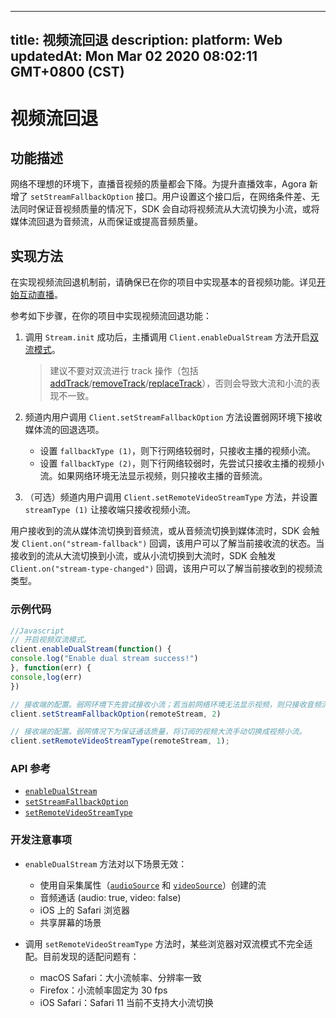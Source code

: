 
---
title: 视频流回退
description: 
platform: Web
updatedAt: Mon Mar 02 2020 08:02:11 GMT+0800 (CST)
---
# 视频流回退
## 功能描述

网络不理想的环境下，直播音视频的质量都会下降。为提升直播效率，Agora 新增了 `setStreamFallbackOption` 接口。用户设置这个接口后，在网络条件差、无法同时保证音视频质量的情况下，SDK 会自动将视频流从大流切换为小流，或将媒体流回退为音频流，从而保证或提高音频质量。

## 实现方法

在实现视频流回退机制前，请确保已在你的项目中实现基本的音视频功能。详见[开始互动直播](../../cn/Video/start_live_web.md)。

参考如下步骤，在你的项目中实现视频流回退功能：

1. 调用 `Stream.init` 成功后，主播调用 `Client.enableDualStream` 方法开启[双流模式](https://docs.agora.io/cn/Agora%20Platform/terms?platform=All%20Platforms#a-name-duala双流模式)。

   > 建议不要对双流进行 track 操作（包括 [addTrack](https://docs.agora.io/cn/Video/API%20Reference/web/interfaces/agorartc.stream.html#addtrack)/[removeTrack](https://docs.agora.io/cn/Video/API%20Reference/web/interfaces/agorartc.stream.html#removetrack)/[replaceTrack](https://docs.agora.io/cn/Video/API%20Reference/web/interfaces/agorartc.stream.html#replacetrack)），否则会导致大流和小流的表现不一致。

2. 频道内用户调用 `Client.setStreamFallbackOption` 方法设置弱网环境下接收媒体流的回退选项。

   - 设置 `fallbackType (1)`，则下行网络较弱时，只接收主播的视频小流。
   - 设置 `fallbackType (2)`，则下行网络较弱时，先尝试只接收主播的视频小流。如果网络环境无法显示视频，则只接收主播的音频流。

3. （可选）频道内用户调用 `Client.setRemoteVideoStreamType` 方法，并设置 `streamType (1)` 让接收端只接收视频小流。

用户接收到的流从媒体流切换到音频流，或从音频流切换到媒体流时，SDK 会触发 `Client.on("stream-fallback")` 回调，该用户可以了解当前接收流的状态。当接收到的流从大流切换到小流，或从小流切换到大流时，SDK 会触发 `Client.on("stream-type-changed")` 回调，该用户可以了解当前接收到的视频流类型。

### 示例代码

```javascript
//Javascript
// 开启视频双流模式。
client.enableDualStream(function() {
console.log("Enable dual stream success!")
}, function(err) {
console,log(err)
})

// 接收端的配置。弱网环境下先尝试接收小流；若当前网络环境无法显示视频，则只接收音频流。
client.setStreamFallbackOption(remoteStream, 2)

// 接收端的配置。弱网情况下为保证通话质量，将订阅的视频大流手动切换成视频小流。
client.setRemoteVideoStreamType(remoteStream, 1);
```

### API 参考

- [`enableDualStream`](https://docs.agora.io/cn/Video/API%20Reference/web/interfaces/agorartc.client.html#enabledualstream)
- [`setStreamFallbackOption`](https://docs.agora.io/cn/Video/API%20Reference/web/interfaces/agorartc.client.html#setstreamfallbackoption)
- [`setRemoteVideoStreamType`](https://docs.agora.io/cn/Video/API%20Reference/web/interfaces/agorartc.client.html#setremotevideostreamtype)

### 开发注意事项

-  `enableDualStream` 方法对以下场景无效：
   - 使用自采集属性（[`audioSource`](https://docs.agora.io/cn/Video/API%20Reference/web/interfaces/agorartc.streamspec.html#audiosource) 和 [`videoSource`](https://docs.agora.io/cn/Video/API%20Reference/web/interfaces/agorartc.streamspec.html#videosource)）创建的流
   - 音频通话 (audio: true, video: false)
   - iOS 上的 Safari 浏览器
   - 共享屏幕的场景

- 调用 `setRemoteVideoStreamType` 方法时，某些浏览器对双流模式不完全适配。目前发现的适配问题有：
   - macOS Safari：大小流帧率、分辨率一致
   - Firefox：小流帧率固定为 30 fps
   - iOS Safari：Safari 11 当前不支持大小流切换
